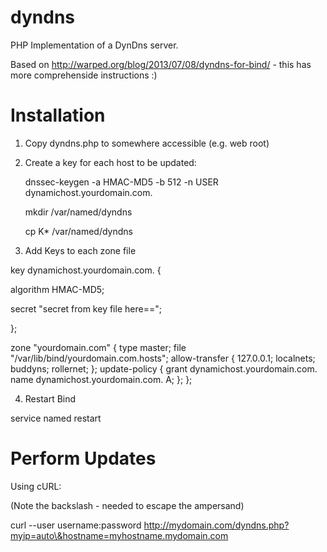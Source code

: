 dyndns
======

PHP Implementation of a DynDns server.

Based on http://warped.org/blog/2013/07/08/dyndns-for-bind/ - this has more comprehenside instructions :)

Installation
============

1. Copy dyndns.php to somewhere accessible (e.g. web root)

2. Create a key for each host to be updated:

    dnssec-keygen -a HMAC-MD5 -b 512 -n USER dynamichost.yourdomain.com.
    
    mkdir /var/named/dyndns
    
    cp K* /var/named/dyndns

3. Add Keys to each zone file

 key dynamichost.yourdomain.com. {
   
   algorithm HMAC-MD5;
   
   secret "secret from key file here==";
 
 };
 
 zone "yourdomain.com" {
        type master;
        file "/var/lib/bind/yourdomain.com.hosts";
        allow-transfer {
                127.0.0.1;
                localnets;
                buddyns;
                rollernet;
                };
        update-policy {
                grant dynamichost.yourdomain.com. name dynamichost.yourdomain.com. A;
        };
        };

4. Restart Bind

  service named restart

Perform Updates
===============

Using cURL:

(Note the backslash - needed to escape the ampersand)

curl --user username:password http://mydomain.com/dyndns.php?myip=auto\&hostname=myhostname.mydomain.com
